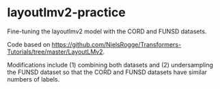 # layoutlmv2-practice
Fine-tuning the layoutlmv2 model with the CORD and FUNSD datasets.

Code based on https://github.com/NielsRogge/Transformers-Tutorials/tree/master/LayoutLMv2.

Modifications include (1) combining both datasets and (2) undersampling the FUNSD dataset so that the CORD and FUNSD datasets have similar numbers of labels.
